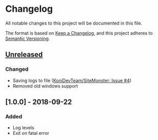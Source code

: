 # Changelog
All notable changes to this project will be documented in this file.

The format is based on [Keep a Changelog](https://keepachangelog.com/en/1.0.0/),
and this project adheres to [Semantic Versioning](https://semver.org/spec/v2.0.0.html).

## [Unreleased]
### Changed
- Saving logs to file ([KoniDevTeam/SiteMonster: Issue #4](https://github.com/KoniDevTeam/SiteMonster/issues/4))
- Removed old windows support

## [1.0.0] - 2018-09-22
### Added
- Log levels
- Exit on fatal error

[Unreleased]: https://github.com/Nekit10/pyloges/compare/master...develop
